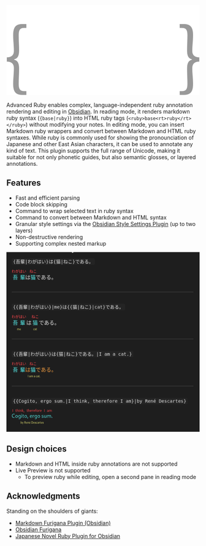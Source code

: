 <p align="center"><img src="./assets/logo_on_dark.svg"></p>

Advanced Ruby enables complex, language-independent ruby annotation rendering and editing in [Obsidian](https://github.com/obsidianmd).
In reading mode, it renders markdown ruby syntax (`{base|ruby}`) into HTML ruby tags (`<ruby>base<rt>ruby</rt></ruby>`) without modifying your notes.
In editing mode, you can insert Markdown ruby wrappers and convert between Markdown and HTML ruby syntaxes.
While ruby is commonly used for showing the pronounciation of Japanese and other East Asian characters, it can be used to annotate any kind of text.
This plugin supports the full range of Unicode, making it suitable for not only phonetic guides, but also semantic glosses, or layered annotations.

## Features

- Fast and efficient parsing
- Code block skipping
- Command to wrap selected text in ruby syntax
- Command to convert between Markdown and HTML syntax
- Granular style settings via the [Obsidian Style Settings Plugin](https://github.com/mgmeyers/obsidian-style-settings) (up to two layers)
- Non-destructive rendering
- Supporting complex nested markup

<img src="./assets/sample.png">

## Design choices

- Markdown and HTML inside ruby annotations are not supported
- Live Preview is not supported
	- To preview ruby while editing, open a second pane in reading mode

 ## Acknowledgments

Standing on the shoulders of giants:

 - [Markdown Furigana Plugin (Obsidian)](https://github.com/steven-kraft/obsidian-markdown-furigana)
 - [Obsidian Furigana](https://github.com/uonr/obsidian-furigana)
 - [Japanese Novel Ruby Plugin for Obsidian](https://github.com/k-quels/japanese-novel-ruby)
